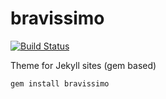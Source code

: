 # bravissimo

[![Build Status](https://travis-ci.org/gunthercox/bravissimo.svg?branch=master)](https://travis-ci.org/gunthercox/bravissimo)

Theme for Jekyll sites (gem based)

```
gem install bravissimo
```
